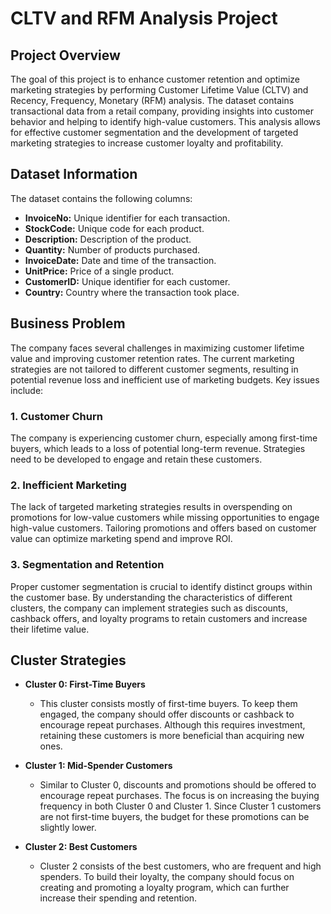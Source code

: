# CLTV and RFM Analysis Project

## Project Overview

The goal of this project is to enhance customer retention and optimize marketing strategies by performing Customer Lifetime Value (CLTV) and Recency, Frequency, Monetary (RFM) analysis. The dataset contains transactional data from a retail company, providing insights into customer behavior and helping to identify high-value customers. This analysis allows for effective customer segmentation and the development of targeted marketing strategies to increase customer loyalty and profitability.

## Dataset Information

The dataset contains the following columns:

- **InvoiceNo:** Unique identifier for each transaction.
- **StockCode:** Unique code for each product.
- **Description:** Description of the product.
- **Quantity:** Number of products purchased.
- **InvoiceDate:** Date and time of the transaction.
- **UnitPrice:** Price of a single product.
- **CustomerID:** Unique identifier for each customer.
- **Country:** Country where the transaction took place.

## Business Problem

The company faces several challenges in maximizing customer lifetime value and improving customer retention rates. The current marketing strategies are not tailored to different customer segments, resulting in potential revenue loss and inefficient use of marketing budgets. Key issues include:

### 1. Customer Churn
The company is experiencing customer churn, especially among first-time buyers, which leads to a loss of potential long-term revenue. Strategies need to be developed to engage and retain these customers.

### 2. Inefficient Marketing
The lack of targeted marketing strategies results in overspending on promotions for low-value customers while missing opportunities to engage high-value customers. Tailoring promotions and offers based on customer value can optimize marketing spend and improve ROI.

### 3. Segmentation and Retention
Proper customer segmentation is crucial to identify distinct groups within the customer base. By understanding the characteristics of different clusters, the company can implement strategies such as discounts, cashback offers, and loyalty programs to retain customers and increase their lifetime value.

## Cluster Strategies

- **Cluster 0: First-Time Buyers**
  - This cluster consists mostly of first-time buyers. To keep them engaged, the company should offer discounts or cashback to encourage repeat purchases. Although this requires investment, retaining these customers is more beneficial than acquiring new ones.

- **Cluster 1: Mid-Spender Customers**
  - Similar to Cluster 0, discounts and promotions should be offered to encourage repeat purchases. The focus is on increasing the buying frequency in both Cluster 0 and Cluster 1. Since Cluster 1 customers are not first-time buyers, the budget for these promotions can be slightly lower.

- **Cluster 2: Best Customers**
  - Cluster 2 consists of the best customers, who are frequent and high spenders. To build their loyalty, the company should focus on creating and promoting a loyalty program, which can further increase their spending and retention.


